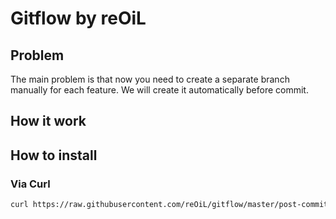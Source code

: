 # Gitflow by reOiL

## Problem

The main problem is that now you need to create a separate branch
manually for each feature. We will create it automatically before commit.

## How it work

## How to install

### Via Curl

```bash
curl https://raw.githubusercontent.com/reOiL/gitflow/master/post-commit -o $(pwd)/.git/hooks/post-commit  && chmod +x  $(pwd)/.git/hooks/post-commit
```
